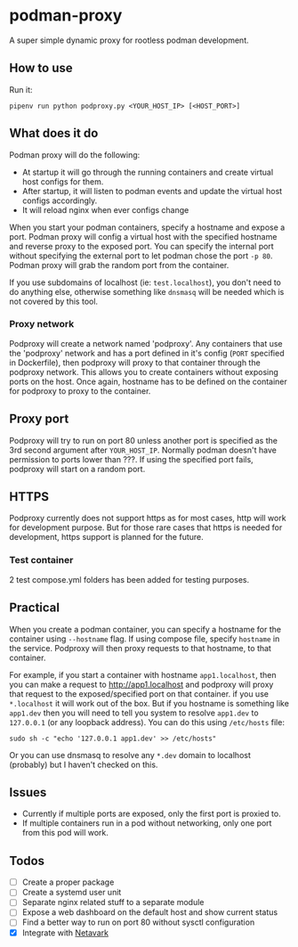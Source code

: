 # podman-proxy

A super simple dynamic proxy for rootless podman development.

## How to use

Run it:

    pipenv run python podproxy.py <YOUR_HOST_IP> [<HOST_PORT>]

## What does it do

Podman proxy will do the following:

- At startup it will go through the running containers and create virtual host
  configs for them.
- After startup, it will listen to podman events and update the virtual host
  configs accordingly.
- It will reload nginx when ever configs change

When you start your podman containers, specify a hostname and expose a port.
Podman proxy will config a virtual host with the specified hostname and reverse
proxy to the exposed port. You can specify the internal port without specifying
the external port to let podman chose the port `-p 80`. Podman proxy will grab
the random port from the container.

If you use subdomains of localhost (ie: `test.localhost`), you don't need to do
anything else, otherwise something like `dnsmasq` will be needed which is not
covered by this tool.

### Proxy network

Podproxy will create a network named 'podproxy'. Any containers that use the
'podproxy' network and has a port defined in it's config (`PORT` specified in
Dockerfile), then podproxy will proxy to that container through the podproxy
network. This allows you to create containers without exposing ports on the
host. Once again, hostname has to be defined on the container for podproxy to
proxy to the container.

## Proxy port

Podproxy will try to run on port 80 unless another port is specified as the 3rd
second argument after `YOUR_HOST_IP`. Normally podman doesn't have permission to
ports lower than ???. If using the specified port fails, podproxy will start on
a random port.

## HTTPS

Podproxy currently does not support https as for most cases, http will work for
development purpose. But for those rare cases that https is needed for
development, https support is planned for the future.

### Test container

2 test compose.yml folders has been added for testing purposes.

## Practical

When you create a podman container, you can specify a hostname for the container
using `--hostname` flag. If using compose file, specify `hostname` in the
service. Podproxy will then proxy requests to that hostname, to that container.

For example, if you start a container with hostname `app1.localhost`, then you
can make a request to http://app1.localhost and podproxy will proxy that request
to the exposed/specified port on that container. if you use `*.localhost` it
will work out of the box. But if you hostname is something like `app1.dev` then
you will need to tell you system to resolve `app1.dev` to `127.0.0.1` (or any
loopback address). You can do this using `/etc/hosts` file:

    sudo sh -c "echo '127.0.0.1 app1.dev' >> /etc/hosts"

Or you can use dnsmasq to resolve any `*.dev` domain to localhost (probably) but
I haven't checked on this.

## Issues

- Currently if multiple ports are exposed, only the first port is proxied to.
- If multiple containers run in a pod without networking, only one port from
  this pod will work.

## Todos

- [ ] Create a proper package
- [ ] Create a systemd user unit
- [ ] Separate nginx related stuff to a separate module
- [ ] Expose a web dashboard on the default host and show current status
- [ ] Find a better way to run on port 80 without sysctl configuration
- [X] Integrate with [Netavark](https://github.com/containers/netavark)

